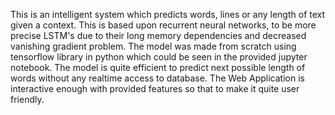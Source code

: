 This is an intelligent system which predicts words, lines or any length of text given a context. 
This is based upon recurrent neural networks, to be more precise LSTM's due to their long memory dependencies and decreased vanishing gradient problem. 
The model was made from scratch using tensorflow library in python which could be seen in the provided jupyter notebook. 
The model is quite efficient to predict next possible length of words without any realtime access to database. 
The Web Application is interactive enough with provided features so that to make it quite user friendly.